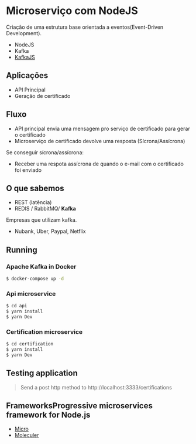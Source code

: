 # Microserviço com NodeJS

Criação de uma estrutura base orientada a eventos(Event-Driven Development).

- NodeJS
- Kafka
- [KafkaJS](https://kafka.js.org/)


## Aplicações

- API Principal
- Geração de certificado

## Fluxo

- API principal envia uma mensagem pro serviço de certificado para gerar o certificado
- Microserviço de certificado devolve uma resposta (Sícrona/Assícrona)

Se conseguir sícrona/assícrona:

- Receber uma respota assícrona de quando o e-mail com o certificado foi enviado

## O que sabemos

- REST (latência)
- REDIS / RabbitMQ/ **Kafka**

Empresas que utilizam kafka.

- Nubank, Uber, Paypal, Netflix

## Running 

### Apache Kafka in Docker

```bash
$ docker-compose up -d
```

### Api microservice

```bash
$ cd api
$ yarn install
$ yarn Dev
```

### Certification microservice

```bash
$ cd certification
$ yarn install
$ yarn Dev
```

## Testing application

> Send a post http method to http://localhost:3333/certifications

## FrameworksProgressive microservices framework for Node.js

- [Micro](https://github.com/zeit/micro)
- [Moleculer](https://moleculer.services/)
